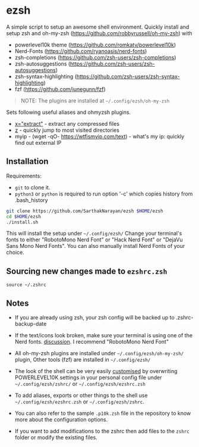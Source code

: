 # ezsh
A simple script to setup an awesome shell environment.
Quickly install and setup zsh and oh-my-zsh (https://github.com/robbyrussell/oh-my-zsh) with
* powerlevel10k theme (https://github.com/romkatv/powerlevel10k)
* Nerd-Fonts (https://github.com/ryanoasis/nerd-fonts)
* zsh-completions (https://github.com/zsh-users/zsh-completions)
* zsh-autosuggestions (https://github.com/zsh-users/zsh-autosuggestions)
* zsh-syntax-highlighting (https://github.com/zsh-users/zsh-syntax-highlighting)
* fzf (https://github.com/junegunn/fzf)

> NOTE: The plugins are installed at `~/.config/ezsh/oh-my-zsh`

Sets following useful aliases and ohmyzsh plugins. 

* [x="extract"](https://github.com/ohmyzsh/ohmyzsh/tree/master/plugins/extract)         - extract any compressed files
* [z](https://github.com/ohmyzsh/ohmyzsh/tree/master/plugins/z)   - quickly jump to most visited directories
* myip - (wget -qO- https://wtfismyip.com/text)       - what's my ip: quickly find out external IP


## Installation
Requirements:
* `git` to clone it.
* `python3` or `python` is required to run option '-c' which copies history from .bash_history

``` bash
git clone https://github.com/SarthakNarayan/ezsh $HOME/ezsh
cd $HOME/ezsh
./install.sh
```
This will install the setup under `~/.config/ezsh/`
Change your terminal's fonts to either "RobotoMono Nerd Font" or "Hack Nerd Font" or "DejaVu Sans Mono Nerd Fonts".
You can also manually install Nerd Fonts of your choice.

## Sourcing new changes made to `ezshrc.zsh`

```
source ~/.zshrc
```

## Notes
* If you are already using zsh, your zsh config will be backed up to .zshrc-backup-date

* If the text/icons look broken, make sure your terminal is using one of the Nerd fonts. [discussion](https://github.com/powerline/fonts/issues/185). I recommend "RobotoMono Nerd Font"

* All oh-my-zsh plugins are installed under `~/.config/ezsh/oh-my-zsh/` plugin, Other tools (fzf) are installed in `~/.config/ezsh/`

* The look of the shell can be very easily [customised](https://github.com/bhilburn/powerlevel9k#prompt-customization) by overwriting POWERLEVEL10K settings in your personal config file under `~/.config/ezsh/zshrc/` or `~/.config/ezsh/ezshrc.zsh` 

* To add aliases, exports or other things to the shell use `~/.config/ezsh/ezshrc.zsh` or `~/.config/ezsh/zshrc`.

* You can also refer to the sample `.p10k.zsh` file in the repository to know more about the configuration options.

* If you want to add modifications to the zshrc then add files to the `zshrc` folder or modify the existing files.